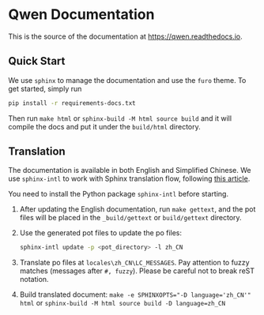 # Qwen Documentation

This is the source of the documentation at <https://qwen.readthedocs.io>.

## Quick Start

We use `sphinx` to manage the documentation and use the `furo` theme.
To get started, simply run
```bash
pip install -r requirements-docs.txt
```

Then run `make html` or `sphinx-build -M html source build` and it will compile the docs and put it under the `build/html` directory.


## Translation

The documentation is available in both English and Simplified Chinese. We use
`sphinx-intl` to work with Sphinx translation flow, following [this article](https://www.sphinx-doc.org/en/master/usage/advanced/intl.html).

You need to install the Python package `sphinx-intl` before starting.

1. After updating the English documentation, run `make gettext`, and the pot files will
be placed in the `_build/gettext` or `build/gettext` directory.

2. Use the generated pot files to update the po files:
    ```bash
    sphinx-intl update -p <pot_directory> -l zh_CN
    ```

3. Translate po files at `locales\zh_CN\LC_MESSAGES`. Pay attention to fuzzy matches (messages after `#, fuzzy`). Please be careful not to break reST notation.

4. Build translated document: `make -e SPHINXOPTS="-D language='zh_CN'" html` or `sphinx-build -M html source build -D language=zh_CN`